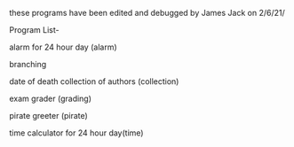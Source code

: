 
these programs have been edited and debugged by James Jack on 2/6/21/

Program List-
 
 alarm for 24 hour day (alarm)
  
  branching 
  
  date of death collection of authors (collection)
  
   exam grader (grading)
  
  pirate greeter (pirate)
 
 time calculator for 24 hour day(time)
 
